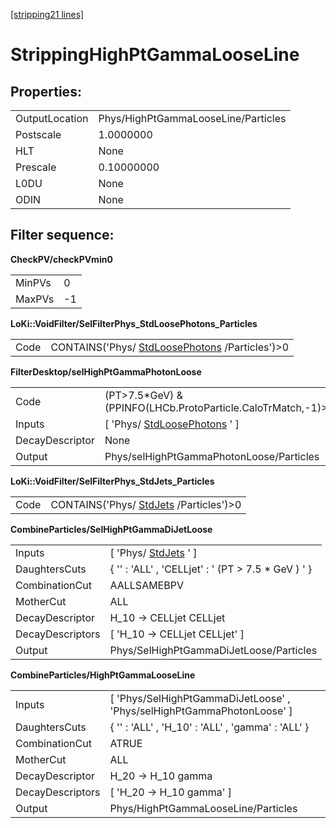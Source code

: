[[stripping21 lines]](./stripping21-index)

# StrippingHighPtGammaLooseLine

## Properties:

|                |                                     |
|----------------|-------------------------------------|
| OutputLocation | Phys/HighPtGammaLooseLine/Particles |
| Postscale      | 1.0000000                           |
| HLT            | None                                |
| Prescale       | 0.10000000                          |
| L0DU           | None                                |
| ODIN           | None                                |

## Filter sequence:

**CheckPV/checkPVmin0**

|        |     |
|--------|-----|
| MinPVs | 0   |
| MaxPVs | -1  |

**LoKi::VoidFilter/SelFilterPhys_StdLoosePhotons_Particles**

|      |                                                                                  |
|------|----------------------------------------------------------------------------------|
| Code | CONTAINS('Phys/ [StdLoosePhotons](./stripping21-stdloosephotons) /Particles')\>0 |

**FilterDesktop/selHighPtGammaPhotonLoose**

|                 |                                                                  |
|-----------------|------------------------------------------------------------------|
| Code            | (PT\>7.5\*GeV) & (PPINFO(LHCb.ProtoParticle.CaloTrMatch,-1)\>20) |
| Inputs          | [ 'Phys/ [StdLoosePhotons](./stripping21-stdloosephotons) ' ]  |
| DecayDescriptor | None                                                             |
| Output          | Phys/selHighPtGammaPhotonLoose/Particles                         |

**LoKi::VoidFilter/SelFilterPhys_StdJets_Particles**

|      |                                                                  |
|------|------------------------------------------------------------------|
| Code | CONTAINS('Phys/ [StdJets](./stripping21-stdjets) /Particles')\>0 |

**CombineParticles/SelHighPtGammaDiJetLoose**

|                  |                                                      |
|------------------|------------------------------------------------------|
| Inputs           | [ 'Phys/ [StdJets](./stripping21-stdjets) ' ]      |
| DaughtersCuts    | { '' : 'ALL' , 'CELLjet' : ' (PT \> 7.5 \* GeV ) ' } |
| CombinationCut   | AALLSAMEBPV                                          |
| MotherCut        | ALL                                                  |
| DecayDescriptor  | H_10 -\> CELLjet CELLjet                             |
| DecayDescriptors | [ 'H_10 -\> CELLjet CELLjet' ]                     |
| Output           | Phys/SelHighPtGammaDiJetLoose/Particles              |

**CombineParticles/HighPtGammaLooseLine**

|                  |                                                                          |
|------------------|--------------------------------------------------------------------------|
| Inputs           | [ 'Phys/SelHighPtGammaDiJetLoose' , 'Phys/selHighPtGammaPhotonLoose' ] |
| DaughtersCuts    | { '' : 'ALL' , 'H_10' : 'ALL' , 'gamma' : 'ALL' }                        |
| CombinationCut   | ATRUE                                                                    |
| MotherCut        | ALL                                                                      |
| DecayDescriptor  | H_20 -\> H_10 gamma                                                      |
| DecayDescriptors | [ 'H_20 -\> H_10 gamma' ]                                              |
| Output           | Phys/HighPtGammaLooseLine/Particles                                      |
